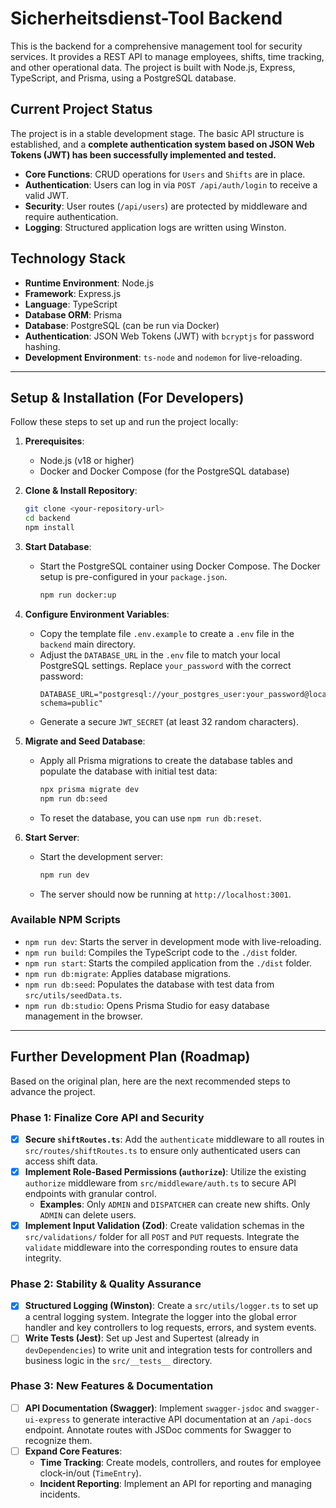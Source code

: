 # Sicherheitsdienst-Tool Backend

This is the backend for a comprehensive management tool for security services. It provides a REST API to manage employees, shifts, time tracking, and other operational data. The project is built with Node.js, Express, TypeScript, and Prisma, using a PostgreSQL database.

## Current Project Status

The project is in a stable development stage. The basic API structure is established, and a **complete authentication system based on JSON Web Tokens (JWT) has been successfully implemented and tested.**

* **Core Functions**: CRUD operations for `Users` and `Shifts` are in place.
* **Authentication**: Users can log in via `POST /api/auth/login` to receive a valid JWT.
* **Security**: User routes (`/api/users`) are protected by middleware and require authentication.
* **Logging**: Structured application logs are written using Winston.

## Technology Stack

* **Runtime Environment**: Node.js
* **Framework**: Express.js
* **Language**: TypeScript
* **Database ORM**: Prisma
* **Database**: PostgreSQL (can be run via Docker)
* **Authentication**: JSON Web Tokens (JWT) with `bcryptjs` for password hashing.
* **Development Environment**: `ts-node` and `nodemon` for live-reloading.

---

## Setup & Installation (For Developers)

Follow these steps to set up and run the project locally:

1.  **Prerequisites**:
    * Node.js (v18 or higher)
    * Docker and Docker Compose (for the PostgreSQL database)

2.  **Clone & Install Repository**:
    ```bash
    git clone <your-repository-url>
    cd backend
    npm install
    ```

3.  **Start Database**:
    * Start the PostgreSQL container using Docker Compose. The Docker setup is pre-configured in your `package.json`.
        ```bash
        npm run docker:up
        ```

4.  **Configure Environment Variables**:
    * Copy the template file `.env.example` to create a `.env` file in the `backend` main directory.
    * Adjust the `DATABASE_URL` in the `.env` file to match your local PostgreSQL settings. Replace `your_password` with the correct password:
        ```env
        DATABASE_URL="postgresql://your_postgres_user:your_password@localhost:5432/sicherheitsdienst_db?schema=public"
        ```
    * Generate a secure `JWT_SECRET` (at least 32 random characters).

5.  **Migrate and Seed Database**:
    * Apply all Prisma migrations to create the database tables and populate the database with initial test data:
        ```bash
        npx prisma migrate dev
        npm run db:seed
        ```
    * To reset the database, you can use `npm run db:reset`.

6.  **Start Server**:
    * Start the development server:
        ```bash
        npm run dev
        ```
    * The server should now be running at `http://localhost:3001`.

### Available NPM Scripts

* `npm run dev`: Starts the server in development mode with live-reloading.
* `npm run build`: Compiles the TypeScript code to the `./dist` folder.
* `npm run start`: Starts the compiled application from the `./dist` folder.
* `npm run db:migrate`: Applies database migrations.
* `npm run db:seed`: Populates the database with test data from `src/utils/seedData.ts`.
* `npm run db:studio`: Opens Prisma Studio for easy database management in the browser.

---

## Further Development Plan (Roadmap)

Based on the original plan, here are the next recommended steps to advance the project.

### Phase 1: Finalize Core API and Security

* [x] **Secure `shiftRoutes.ts`**: Add the `authenticate` middleware to all routes in `src/routes/shiftRoutes.ts` to ensure only authenticated users can access shift data.
* [x] **Implement Role-Based Permissions (`authorize`)**: Utilize the existing `authorize` middleware from `src/middleware/auth.ts` to secure API endpoints with granular control.
    * **Examples**: Only `ADMIN` and `DISPATCHER` can create new shifts. Only `ADMIN` can delete users.
* [x] **Implement Input Validation (Zod)**: Create validation schemas in the `src/validations/` folder for all `POST` and `PUT` requests. Integrate the `validate` middleware into the corresponding routes to ensure data integrity.

### Phase 2: Stability & Quality Assurance

* [x] **Structured Logging (Winston)**: Create a `src/utils/logger.ts` to set up a central logging system. Integrate the logger into the global error handler and key controllers to log requests, errors, and system events.
* [ ] **Write Tests (Jest)**: Set up Jest and Supertest (already in `devDependencies`) to write unit and integration tests for controllers and business logic in the `src/__tests__` directory.

### Phase 3: New Features & Documentation

* [ ] **API Documentation (Swagger)**: Implement `swagger-jsdoc` and `swagger-ui-express` to generate interactive API documentation at an `/api-docs` endpoint. Annotate routes with JSDoc comments for Swagger to recognize them.
* [ ] **Expand Core Features**:
    * **Time Tracking**: Create models, controllers, and routes for employee clock-in/out (`TimeEntry`).
    * **Incident Reporting**: Implement an API for reporting and managing incidents.
